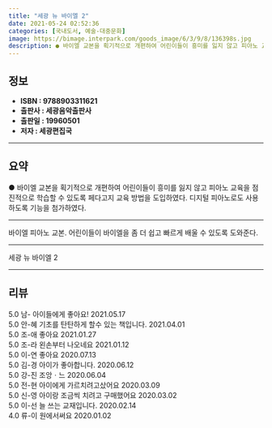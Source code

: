 ```yaml
---
title: "세광 뉴 바이엘 2"
date: 2021-05-24 02:52:36
categories: [국내도서, 예술-대중문화]
image: https://bimage.interpark.com/goods_image/6/3/9/8/136398s.jpg
description: ● 바이엘 교본을 획기적으로 개편하여 어린이들이 흥미를 잃지 않고 피아노 교육을 점진적으로 학습할 수 있도록 페다고지 교육 방법을 도입하였다. 디지털 피아노로도 사용하도록 기능을 첨가하였다.
---
```


## **정보**

- **ISBN : 9788903311621**
- **출판사 : 세광음악출판사**
- **출판일 : 19960501**
- **저자 : 세광편집국**

------



## **요약**

●  바이엘 교본을 획기적으로 개편하여 어린이들이 흥미를 잃지 않고 피아노 교육을 점진적으로 학습할 수 있도록 페다고지 교육 방법을 도입하였다. 디지털 피아노로도 사용하도록 기능을 첨가하였다.

------

바이엘 피아노 교본. 어린이들이 바이엘을 좀 더 쉽고 빠르게 배울 수 있도록 도와준다.

------


세광 뉴 바이엘 2 

------


## **리뷰** 

5.0 남- 아이들에게 좋아요! 2021.05.17 <br/>5.0 안-혜 기초를 탄탄하게 할수 있는 책입니다. 2021.04.01 <br/>5.0 조-애 좋아요 2021.01.27 <br/>5.0 조-라 왼손부터 나오네요 2021.01.12 <br/>5.0 이-연 좋아요 2020.07.13 <br/>5.0 김-경 아이가 좋아합니다. 2020.06.12 <br/>5.0 강-진 조앙ㆍ느 2020.06.04 <br/>5.0 전-현 아이에게 가르치려고샀어요 2020.03.09 <br/>5.0 신-영 아이랑  조금씩 치려고 구매했어요 2020.03.02 <br/>5.0 이-선 늘 쓰는 교재입니다.
 2020.02.14 <br/>4.0 류-이 원에서써요 2020.01.02 <br/>